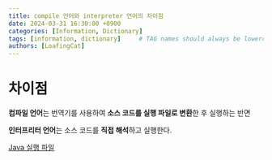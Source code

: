 ```yaml
---
title: compile 언어와 interpreter 언어의 차이점
date: 2024-03-31 16:30:00 +0900
categories: [Information, Dictionary]
tags: [information, dictionary]     # TAG names should always be lowercase
authors: [LoafingCat]
---
```


# 차이점

**컴파일 언어**는 번역기를 사용하여 **소스 코드를 실행 파일로 변환**한 후 실행하는 반면 

**인터프리터 언어**는 소스 코드를 **직접 해석**하고 실행한다.

[Java 실행 파일]()